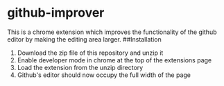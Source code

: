 # github-improver
This is a chrome extension which improves the functionality of the github editor by making the editing area larger.
##Installation
1. Download the zip file of this repository and unzip it  
2. Enable developer mode in chrome at the top of the extensions page  
3. Load the extension from the unzip directory  
4. Github's editor should now occupy the full width of the page  
